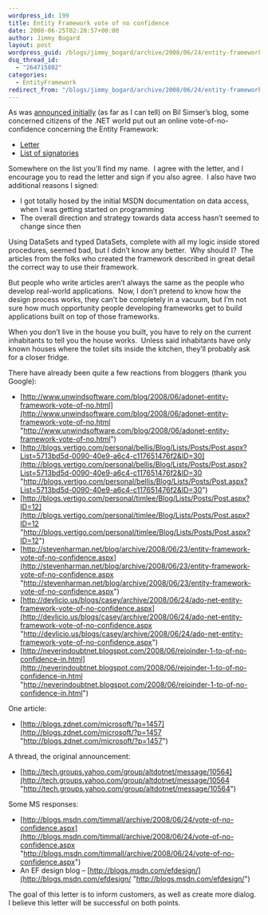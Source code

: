 ```yaml
---
wordpress_id: 199
title: Entity Framework vote of no confidence
date: 2008-06-25T02:20:57+00:00
author: Jimmy Bogard
layout: post
wordpress_guid: /blogs/jimmy_bogard/archive/2008/06/24/entity-framework-vote-of-no-confidence.aspx
dsq_thread_id:
  - "264715802"
categories:
  - EntityFramework
redirect_from: "/blogs/jimmy_bogard/archive/2008/06/24/entity-framework-vote-of-no-confidence.aspx/"
---
```

As was [announced initially](http://weblogs.asp.net/bsimser/archive/2008/06/23/ado-net-enity-framework-vote-of-no-confidence.aspx) (as far as I can tell) on Bil Simser&#8217;s blog, some concerned citizens of the .NET world put out an online vote-of-no-confidence concerning the Entity Framework:

  * [Letter](http://efvote.wufoo.com/forms/ado-net-entity-framework-vote-of-no-confidence/)
  * [List of signatories](http://efvote.wufoo.com/reports/entity-framework-vote-of-no-confidence-signatories/#public)

Somewhere on the list you&#8217;ll find my name.&nbsp; I agree with the letter, and I encourage you to read the letter and sign if you also agree.&nbsp; I also have two additional reasons I signed:

  * I got totally hosed by the initial MSDN documentation on data access, when I was getting started on programming
  * The overall direction and strategy towards data access hasn&#8217;t seemed to change since then

Using DataSets and typed DataSets, complete with all my logic inside stored procedures, seemed bad, but I didn&#8217;t know any better.&nbsp; Why should I?&nbsp; The articles from the folks who created the framework described in great detail the correct way to use their framework.

But people who write articles aren&#8217;t always the same as the people who develop real-world applications.&nbsp; Now, I don&#8217;t pretend to know how the design process works, they can&#8217;t be completely in a vacuum, but I&#8217;m not sure how much opportunity people developing frameworks get to build applications built on top of those frameworks.

When you don&#8217;t live in the house you built, you have to rely on the current inhabitants to tell you the house works.&nbsp; Unless said inhabitants have only known houses where the toilet sits inside the kitchen, they&#8217;ll probably ask for a closer fridge.

There have already been quite a few reactions from bloggers (thank you Google):

  * [http://www.unwindsoftware.com/blog/2008/06/adonet-entity-framework-vote-of-no.html](http://www.unwindsoftware.com/blog/2008/06/adonet-entity-framework-vote-of-no.html "http://www.unwindsoftware.com/blog/2008/06/adonet-entity-framework-vote-of-no.html")
  * [http://blogs.vertigo.com/personal/bellis/Blog/Lists/Posts/Post.aspx?List=5713bd5d-0090-40e9-a6c4-c117651476f2&ID=30](http://blogs.vertigo.com/personal/bellis/Blog/Lists/Posts/Post.aspx?List=5713bd5d-0090-40e9-a6c4-c117651476f2&ID=30 "http://blogs.vertigo.com/personal/bellis/Blog/Lists/Posts/Post.aspx?List=5713bd5d-0090-40e9-a6c4-c117651476f2&ID=30")
  * [http://blogs.vertigo.com/personal/timlee/Blog/Lists/Posts/Post.aspx?ID=12](http://blogs.vertigo.com/personal/timlee/Blog/Lists/Posts/Post.aspx?ID=12 "http://blogs.vertigo.com/personal/timlee/Blog/Lists/Posts/Post.aspx?ID=12")
  * [http://stevenharman.net/blog/archive/2008/06/23/entity-framework-vote-of-no-confidence.aspx](http://stevenharman.net/blog/archive/2008/06/23/entity-framework-vote-of-no-confidence.aspx "http://stevenharman.net/blog/archive/2008/06/23/entity-framework-vote-of-no-confidence.aspx")
  * [http://devlicio.us/blogs/casey/archive/2008/06/24/ado-net-entity-framework-vote-of-no-confidence.aspx](http://devlicio.us/blogs/casey/archive/2008/06/24/ado-net-entity-framework-vote-of-no-confidence.aspx "http://devlicio.us/blogs/casey/archive/2008/06/24/ado-net-entity-framework-vote-of-no-confidence.aspx")
  * [http://neverindoubtnet.blogspot.com/2008/06/rejoinder-1-to-of-no-confidence-in.html](http://neverindoubtnet.blogspot.com/2008/06/rejoinder-1-to-of-no-confidence-in.html "http://neverindoubtnet.blogspot.com/2008/06/rejoinder-1-to-of-no-confidence-in.html")

One article:

  * [http://blogs.zdnet.com/microsoft/?p=1457](http://blogs.zdnet.com/microsoft/?p=1457 "http://blogs.zdnet.com/microsoft/?p=1457")

A thread, the original announcement:

  * [http://tech.groups.yahoo.com/group/altdotnet/message/10564](http://tech.groups.yahoo.com/group/altdotnet/message/10564 "http://tech.groups.yahoo.com/group/altdotnet/message/10564")

Some MS responses:

  * [http://blogs.msdn.com/timmall/archive/2008/06/24/vote-of-no-confidence.aspx](http://blogs.msdn.com/timmall/archive/2008/06/24/vote-of-no-confidence.aspx "http://blogs.msdn.com/timmall/archive/2008/06/24/vote-of-no-confidence.aspx")
  * An EF design blog &#8211; [http://blogs.msdn.com/efdesign/](http://blogs.msdn.com/efdesign/ "http://blogs.msdn.com/efdesign/")

The goal of this letter is to inform customers, as well as create more dialog.&nbsp; I believe this letter will be successful on both points.